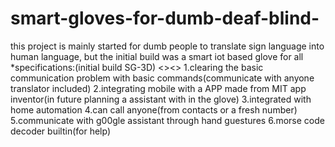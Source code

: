 # smart-gloves-for-dumb-deaf-blind-
this project is mainly started for dumb people to translate sign language into human language,
but the initial build was a smart iot based glove for all
*specifications:(initial build SG-3D)  <><>
1.clearing the basic communication problem with basic commands(communicate with anyone translator included)
2.integrating mobile with a APP made from MIT app inventor(in future planning a assistant with in the glove)
3.integrated with home automation
4.can call anyone(from contacts or a fresh number)
5.communicate with g00gle assistant through hand guestures
6.morse code decoder builtin(for help)
